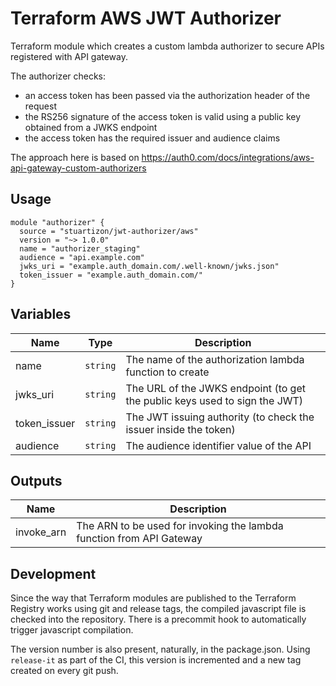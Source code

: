 # Terraform AWS JWT Authorizer
Terraform module which creates a custom lambda authorizer to secure APIs registered with API gateway.

The authorizer checks:
- an access token has been passed via the authorization header of the request
- the RS256 signature of the access token is valid using a public key obtained from a JWKS endpoint
- the access token has the required issuer and audience claims

The approach here is based on https://auth0.com/docs/integrations/aws-api-gateway-custom-authorizers

## Usage
```hcl
module "authorizer" {
  source = "stuartizon/jwt-authorizer/aws"
  version = "~> 1.0.0"
  name = "authorizer_staging"
  audience = "api.example.com"
  jwks_uri = "example.auth_domain.com/.well-known/jwks.json"
  token_issuer = "example.auth_domain.com/"
}
```

## Variables
| Name | Type | Description |
|------|------|-------------|
| name | `string` | The name of the authorization lambda function to create |
| jwks_uri | `string` | The URL of the JWKS endpoint (to get the public keys used to sign the JWT) |
| token_issuer | `string` | The JWT issuing authority (to check the issuer inside the token) |
| audience | `string` | The audience identifier value of the API |

## Outputs
| Name | Description |
|------|-------------|
| invoke_arn | The ARN to be used for invoking the lambda function from API Gateway |

## Development
Since the way that Terraform modules are published to the Terraform Registry works using git and release tags, the compiled javascript file is checked into the repository. There is a precommit hook to automatically trigger javascript compilation. 

The version number is also present, naturally, in the package.json. Using `release-it` as part of the CI, this version is incremented and a new tag created on every git push.
